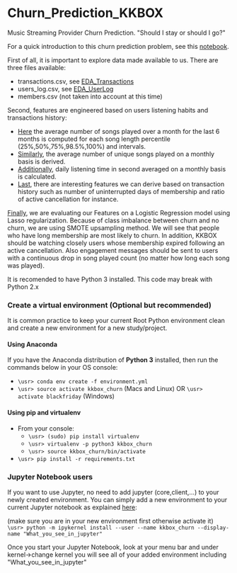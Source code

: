 # Churn_Prediction_KKBOX
Music Streaming Provider Churn Prediction.
"Should I stay or should I go?"

For a quick introduction to this churn prediction problem, see this [notebook](https://github.com/cedricherman/Churn_Prediction_KKBOX/blob/master/notebooks/01_KKBOX_Introduction.ipynb).


First of all, it is important to explore data made available to us.
There are three files available:

- transactions.csv, see [EDA_Transactions](https://github.com/cedricherman/Churn_Prediction_KKBOX/blob/master/notebooks/02_KKBOX_Data_Exploration_Transactions.ipynb)
- users_log.csv, see [EDA_UserLog](https://github.com/cedricherman/Churn_Prediction_KKBOX/blob/master/notebooks/03_KKBOX_Data_Exploration_UserLog.ipynb)
- members.csv (not taken into account at this time)


Second, features are engineered based on users listening habits and transactions history:

- [Here](https://github.com/cedricherman/Churn_Prediction_KKBOX/blob/master/notebooks/04_KKBox_FeatureEng_UserLog_SongLength.ipynb) the average number of songs played over a month for the last 6 months is computed for each
song length percentile (25%,50%,75%,98.5%,100%) and intervals.
- [Similarly](https://github.com/cedricherman/Churn_Prediction_KKBOX/blob/master/notebooks/05_KKBox_FeatureEng_UserLog_UniqueSong.ipynb), the average number of unique songs played on a monthly basis is derived. 
- [Additionally](https://github.com/cedricherman/Churn_Prediction_KKBOX/blob/master/notebooks/06_KKBox_FeatureEng_UserLog_TotalSeconds.ipynb), daily listening time in second averaged on a monthly basis is calculated.
- [Last](https://github.com/cedricherman/Churn_Prediction_KKBOX/blob/master/notebooks/07_KKBox_FeatureEng_Transactions.ipynb), there are interesting features we can derive based on transaction history such as number of uninterrupted days of membership and ratio of active cancellation for instance.


[Finally](https://github.com/cedricherman/Churn_Prediction_KKBOX/blob/master/notebooks/08_KKBOX_Model_Building.ipynb), we are evaluating our Features on a Logistic Regression model using Lasso regularization. Because of class imbalance 
between churn and no churn, we are using SMOTE upsampling method. We will see that people who have long membership are most likely to churn. In addition, KKBOX should be watching closely users whose membership expired following an active cancellation. Also engagement messages should be sent to users with a continuous drop in song played count (no matter how long each song was played).


It is recomended to have Python 3 installed. This code may break with Python 2.x

### Create a virtual environment (Optional but recommended)
It is common practice to keep your current Root Python environment clean and create a new environment for a new study/project.

#### Using Anaconda
If you have the Anaconda distribution of **Python 3** installed, then run the commands below in your OS console:

- `\usr> conda env create -f environment.yml`
- `\usr> source activate kkbox_churn` (Macs and Linux) OR `\usr> activate blackfriday` (Windows)

#### Using pip and virtualenv
- From your console:
    - `\usr> (sudo) pip install virtualenv`
    - `\usr> virtualenv -p python3 kkbox_churn`
    - `\usr> source kkbox_churn/bin/activate`
- `\usr> pip install -r requirements.txt`


### Jupyter Notebook users
If you want to use Jupyter, no need to add jupyter (core,client,...) to your newly created environment. You can simply add a new environment to your current Jupyter notebook as explained [here](https://stackoverflow.com/questions/39604271/conda-environments-not-showing-up-in-jupyter-notebook#44786736):<br>

(make sure you are in your new environment first otherwise activate it)
`\usr> python -m ipykernel install --user --name kkbox_churn --display-name "What_you_see_in_jupyter"`

Once you start your Jupyter Notebook, look at your menu bar and under kernel->change kernel you will see all of your added environment including  "What_you_see_in_jupyter"
